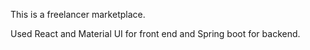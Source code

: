 This is a freelancer marketplace.

Used React and Material UI for front end and Spring boot for backend.

